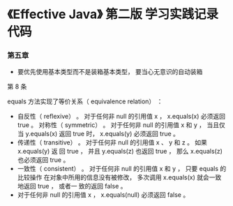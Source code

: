 # 《Effective Java》 第二版 学习实践记录代码

### 第五章

- 要优先使用基本类型而不是装箱基本类型， 要当心无意识的自动装箱

第 8 条

equals 方法实现了等价关系（ equivalence relation） ：

- 自反性（ reflexive） 。 对于任何非 null 的引用值 x ， x.equals(x) 必须返回 true 。
  对称性（ symmetric） 。 对于任何非 null 的引用值 x 和 y ， 当且仅当 y.equals(x) 返回 true 时， x.equals(y) 必须返回 true 。
- 传递性（ transitive） 。 对于任何非 null 的引用值 x 、 y 和 z 。 如果 x.equals(y) 返
  回 true ， 并且 y.equals(z) 也返回 true ， 那么 x.equals(z) 也必须返回 true 。
- 一致性（ consistent） 。 对于任何非 null 的引用值 x 和 y ， 只要 equals 的比较操作
  在对象中所用的信息没有被修改， 多次调用 x.equals(x) 就会一致地返回 true ， 或者一
  致的返回 false 。
- 对于任何非 null 的引用值 x ， x.equals(null) 必须返回 false 。
